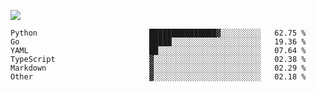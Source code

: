 ![](https://github-profile-summary-cards.vercel.app/api/cards/profile-details?username=igtm&theme=dracula)
<!--START_SECTION:waka-->

```text
Python                         ███████████████▓░░░░░░░░░   62.75 %
Go                             █████░░░░░░░░░░░░░░░░░░░░   19.36 %
YAML                           ██░░░░░░░░░░░░░░░░░░░░░░░   07.64 %
TypeScript                     ▓░░░░░░░░░░░░░░░░░░░░░░░░   02.38 %
Markdown                       ▓░░░░░░░░░░░░░░░░░░░░░░░░   02.29 %
Other                          ▓░░░░░░░░░░░░░░░░░░░░░░░░   02.18 %
```

<!--END_SECTION:waka-->
